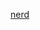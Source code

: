 [nerd](https://tenor.com/view/your-welcome-youre-welcome-youre-very-welcome-no-problem-you're-welcome-gif-15797962696471007215)
